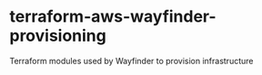 # terraform-aws-wayfinder-provisioning
Terraform modules used by Wayfinder to provision infrastructure
